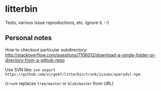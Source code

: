 # litterbin
Tests, various issue reproductions, etc. Ignore it. :-)

## Personal notes

How to checkout particular subdirectory: http://stackoverflow.com/questions/7106012/download-a-single-folder-or-directory-from-a-github-repo

Use SVN like: `svn export https://github.com/virgo47/litterbin/trunk/issues/querydsl-npe`

(`trunk` replaces `tree/master` or `blob/master` from URL)
